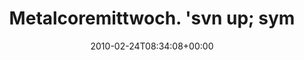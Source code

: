 ---
retweeted: false
source: <a href="http://www.apparentsoft.com/socialite" rel="nofollow">Socialite.app</a>
entities:
  hashtags:
  - text: KSE
    indices:
    - '41'
    - '45'
  symbols: []
  user_mentions: []
  urls: []
display_text_range:
- '0'
- '72'
favorite_count: '0'
id_str: '9567902841'
truncated: false
retweet_count: '0'
id: '9567902841'
created_at: Wed Feb 24 08:34:08 +0000 2010
favorited: false
full_text: 'Metalcoremittwoch. ''svn up; symfony rb'', #KSE ins Spotify und los gehts…'
lang: de
tags:
- KSE
- pesos:twitter
date: '2010-02-24T08:34:08+00:00'
src: https://twitter.com/bascht/status/9567902841
original_url: https://twitter.com/bascht/status/9567902841
type: twitter_tweet
text: 'Metalcoremittwoch. ''svn up; symfony rb'', #KSE ins Spotify und los gehts…'
title: Metalcoremittwoch. 'svn up; sym

---